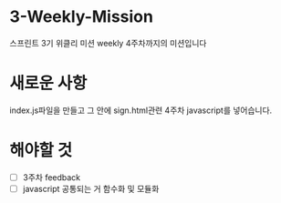 # 3-Weekly-Mission

스프린트 3기 위클리 미션
weekly 4주차까지의 미션입니다

# 새로운 사항

index.js파일을 만들고 그 안에 sign.html관련 4주차 javascript를 넣어습니다.

# 해야할 것

- [ ] 3주차 feedback
- [ ] javascript 공통되는 거 함수화 및 모듈화
